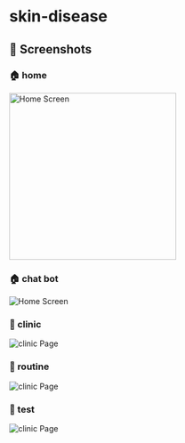# skin-disease
## 📸 Screenshots

### 🏠 home
<img src="screenshots/homeF2.jpg" alt="Home Screen" width="300"/>

### 🏠 chat bot
![Home Screen](screenshots/chatbot.jpg)

### 🧪 clinic 
![clinic Page](screenshots/clinic.jpg)

### 🧪 routine 
![clinic Page](screenshots/routineSc2.jpg)

### 🧪 test
![clinic Page](screenshots/skintest.jpg)

